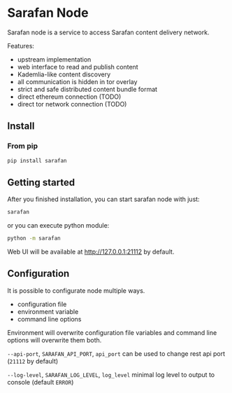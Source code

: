 # Sarafan Node

Sarafan node is a service to access Sarafan content delivery network.

Features:

* upstream implementation
* web interface to read and publish content
* Kademlia-like content discovery
* all communication is hidden in tor overlay
* strict and safe distributed content bundle format
* direct ethereum connection (TODO)
* direct tor network connection (TODO)

## Install

### From pip

```bash
pip install sarafan
```

## Getting started

After you finished installation, you can start sarafan node with just:

```bash
sarafan
```

or you can execute python module:

```bash
python -m sarafan
```

Web UI will be available at http://127.0.0.1:21112 by default.

## Configuration

It is possible to configurate node multiple ways. 

* configuration file
* environment variable
* command line options

Environment will overwrite configuration file variables and command line options 
will overwrite them both.

`--api-port`, `SARAFAN_API_PORT`, `api_port` can be used to change rest api port (`21112` by default)

`--log-level`, `SARAFAN_LOG_LEVEL`, `log_level` minimal log level to output to console (default `ERROR`)
